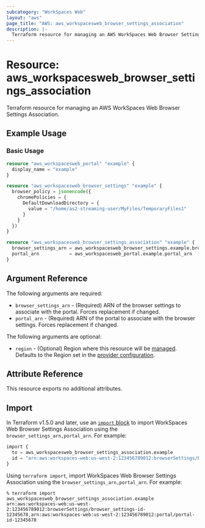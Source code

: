 ```yaml
---
subcategory: "WorkSpaces Web"
layout: "aws"
page_title: "AWS: aws_workspacesweb_browser_settings_association"
description: |-
  Terraform resource for managing an AWS WorkSpaces Web Browser Settings Association.
---
```


# Resource: aws_workspacesweb_browser_settings_association

Terraform resource for managing an AWS WorkSpaces Web Browser Settings Association.

## Example Usage

### Basic Usage

```terraform
resource "aws_workspacesweb_portal" "example" {
  display_name = "example"
}

resource "aws_workspacesweb_browser_settings" "example" {
  browser_policy = jsonencode({
    chromePolicies = {
      DefaultDownloadDirectory = {
        value = "/home/as2-streaming-user/MyFiles/TemporaryFiles1"
      }
    }
  })
}

resource "aws_workspacesweb_browser_settings_association" "example" {
  browser_settings_arn = aws_workspacesweb_browser_settings.example.browser_settings_arn
  portal_arn           = aws_workspacesweb_portal.example.portal_arn
}
```

## Argument Reference

The following arguments are required:

* `browser_settings_arn` - (Required) ARN of the browser settings to associate with the portal. Forces replacement if changed.
* `portal_arn` - (Required) ARN of the portal to associate with the browser settings. Forces replacement if changed.

The following arguments are optional:

* `region` - (Optional) Region where this resource will be [managed](https://docs.aws.amazon.com/general/latest/gr/rande.html#regional-endpoints). Defaults to the Region set in the [provider configuration](https://registry.terraform.io/providers/hashicorp/aws/latest/docs#aws-configuration-reference).

## Attribute Reference

This resource exports no additional attributes.

## Import

In Terraform v1.5.0 and later, use an [`import` block](https://developer.hashicorp.com/terraform/language/import) to import WorkSpaces Web Browser Settings Association using the `browser_settings_arn,portal_arn`. For example:

```terraform
import {
  to = aws_workspacesweb_browser_settings_association.example
  id = "arn:aws:workspaces-web:us-west-2:123456789012:browserSettings/browser_settings-id-12345678,arn:aws:workspaces-web:us-west-2:123456789012:portal/portal-id-12345678"
}
```

Using `terraform import`, import WorkSpaces Web Browser Settings Association using the `browser_settings_arn,portal_arn`. For example:

```console
% terraform import aws_workspacesweb_browser_settings_association.example arn:aws:workspaces-web:us-west-2:123456789012:browserSettings/browser_settings-id-12345678,arn:aws:workspaces-web:us-west-2:123456789012:portal/portal-id-12345678
```
